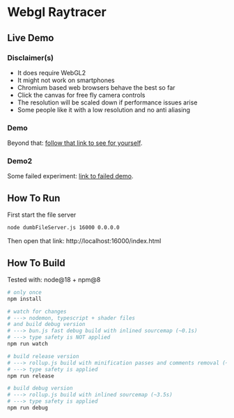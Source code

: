 # Webgl Raytracer

## Live Demo

### Disclaimer(s)
* It does require WebGL2
* It might not work on smartphones
* Chromium based web browsers behave the best so far
* Click the canvas for free fly camera controls
* The resolution will be scaled down if performance issues arise
* Some people like it with a low resolution and no anti aliasing

### Demo
Beyond that: [follow that link to see for yourself](http://guillaumebouchetepitech.github.io/webgl_raytracer/index.html).

### Demo2
Some failed experiment: [link to failed demo](http://guillaumebouchetepitech.github.io/webgl_raytracer/dist-failed-experiment/index.html).

## How To Run

First start the file server

```bash
node dumbFileServer.js 16000 0.0.0.0
```

Then open that link: http://localhost:16000/index.html

## How To Build

Tested with: node@18 + npm@8

```bash
# only once
npm install
```
```bash
# watch for changes
# ---> nodemon, typescript + shader files
# and build debug version
# ---> bun.js fast debug build with inlined sourcemap (~0.1s)
# ---> type safety is NOT applied
npm run watch
```

```bash
# build release version
# ---> rollup.js build with minification passes and comments removal (~4.5s)
# ---> type safety is applied
npm run release
```

```bash
# build debug version
# ---> rollup.js build with inlined sourcemap (~3.5s)
# ---> type safety is applied
npm run debug
```
